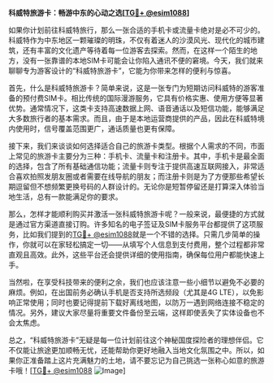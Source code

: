 **科威特旅游卡：畅游中东的心动之选[[TG💪+ @esim1088](https://t.me/s/esim1088)]**

如果你计划前往科威特旅行，那么一张合适的手机卡或流量卡绝对是必不可少的。科威特作为中东地区一颗璀璨的明珠，不仅有着迷人的沙漠风光、现代化的城市建筑，还有丰富的文化遗产等待着每一位游客去探索。然而，在这样一个陌生的地方，没有一张靠谱的本地SIM卡可能会让你陷入通讯不便的窘境。今天，我们就来聊聊专为游客设计的“科威特旅游卡”，它能为你带来怎样的便利与惊喜。

首先，什么是科威特旅游卡？简单来说，这是一张专门为短期访问科威特的游客准备的预付费SIM卡。相比传统的国际漫游服务，它具有价格实惠、使用方便等显著优势。通常情况下，这类卡支持高速数据上网、语音通话以及短信功能，能够满足大多数旅行者的基本需求。而且，由于是本地运营商提供的产品，因此在科威特境内使用时，信号覆盖范围更广，通话质量也更有保障。

接下来，我们来谈谈如何选择适合自己的旅游卡类型。根据个人需求的不同，市面上常见的旅游卡主要分为三种：手机卡、流量卡和注册卡。其中，手机卡是最全面的选择，包含了所有基础通信功能；流量卡则专注于提供高速互联网接入，非常适合喜欢拍照发朋友圈或者需要在线导航的朋友；而注册卡则是为了方便那些希望长期逗留但不想频繁更换号码的人群设计的。无论你是短暂停留还是打算深入体验当地生活，总有一款能满足你的要求。

那么，怎样才能顺利购买并激活一张科威特旅游卡呢？一般来说，最便捷的方式就是通过官方渠道直接订购。许多知名的电子签证及SIM卡服务平台都提供了这项服务，比如我们提到的[TG💪+ @esim1088](https://t.me/s/esim1088)就是一个不错的选择。只需几步简单的操作，你就可以在家轻松搞定一切——从填写个人信息到支付费用，整个过程都非常直观且高效。此外，这些平台还会提供详细的使用指南，确保每位用户都能快速上手。

当然啦，在享受科技带来的便利之余，我们也应该注意一些小细节以避免不必要的麻烦。例如，在出国前务必确认手机是否支持所选频段（尤其是4G LTE），以免影响正常使用；同时也要记得提前下载好离线地图，以防万一遇到网络连接不稳定的情况。另外，建议大家尽量将重要文件备份至云端，这样即使丢失了实体设备也不会太焦虑。

总之，“科威特旅游卡”无疑是每一位计划前往这个神秘国度探险者的理想伴侣。它不仅能让旅途更加顺畅无忧，还能帮助你更好地融入当地文化氛围之中。所以，如果你正准备踏上这片充满魅力的土地，请不要忘记为自己挑选一张称心如意的旅游卡哦！[[TG💪+ @esim1088](https://t.me/s/esim1088) ![Image](https://i.postimg.cc/4NQfJmqS/Snipaste-2025-05-13-00-14-12.png)]